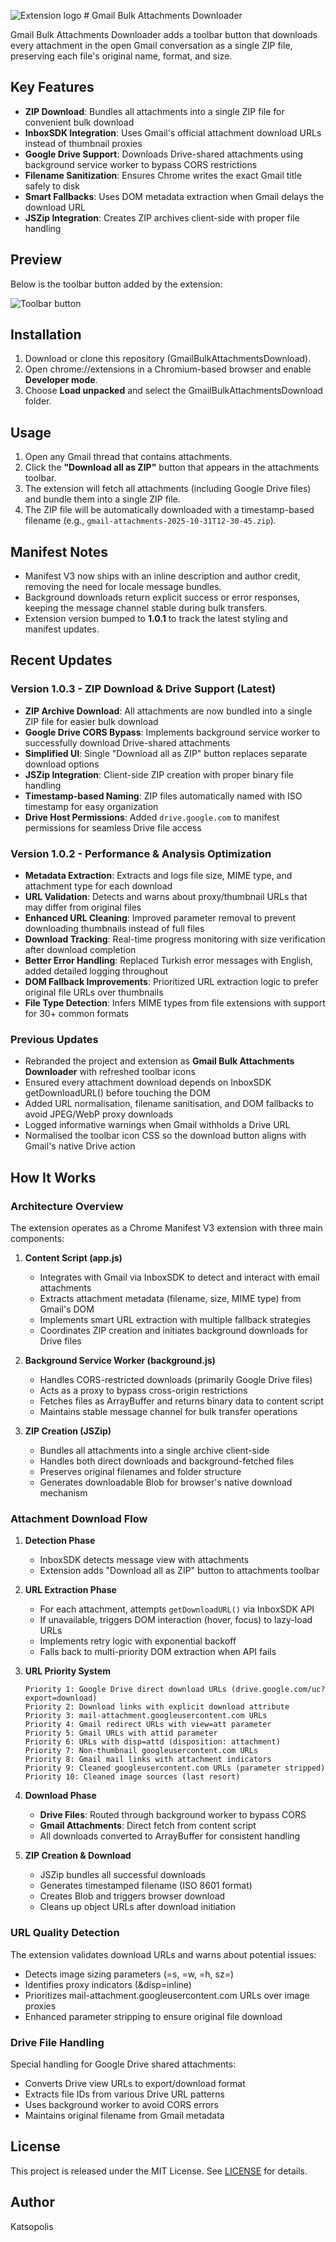 ![Extension logo](img/logo_128-revert.png) ﻿# Gmail Bulk Attachments Downloader

Gmail Bulk Attachments Downloader adds a toolbar button that downloads every attachment in the open Gmail conversation as a single ZIP file, preserving each file's original name, format, and size.

## Key Features
- **ZIP Download**: Bundles all attachments into a single ZIP file for convenient bulk download
- **InboxSDK Integration**: Uses Gmail's official attachment download URLs instead of thumbnail proxies
- **Google Drive Support**: Downloads Drive-shared attachments using background service worker to bypass CORS restrictions
- **Filename Sanitization**: Ensures Chrome writes the exact Gmail title safely to disk
- **Smart Fallbacks**: Uses DOM metadata extraction when Gmail delays the download URL
- **JSZip Integration**: Creates ZIP archives client-side with proper file handling

## Preview
Below is the toolbar button added by the extension:

![Toolbar button](img/screenshot1.png)

## Installation
1. Download or clone this repository (GmailBulkAttachmentsDownload).
2. Open chrome://extensions in a Chromium-based browser and enable **Developer mode**.
3. Choose **Load unpacked** and select the GmailBulkAttachmentsDownload folder.

## Usage
1. Open any Gmail thread that contains attachments.
2. Click the **"Download all as ZIP"** button that appears in the attachments toolbar.
3. The extension will fetch all attachments (including Google Drive files) and bundle them into a single ZIP file.
4. The ZIP file will be automatically downloaded with a timestamp-based filename (e.g., `gmail-attachments-2025-10-31T12-30-45.zip`).

## Manifest Notes
- Manifest V3 now ships with an inline description and author credit, removing the need for locale message bundles.
- Background downloads return explicit success or error responses, keeping the message channel stable during bulk transfers.
- Extension version bumped to **1.0.1** to track the latest styling and manifest updates.

## Recent Updates

### Version 1.0.3 - ZIP Download & Drive Support (Latest)
- **ZIP Archive Download**: All attachments are now bundled into a single ZIP file for easier bulk download
- **Google Drive CORS Bypass**: Implements background service worker to successfully download Drive-shared attachments
- **Simplified UI**: Single "Download all as ZIP" button replaces separate download options
- **JSZip Integration**: Client-side ZIP creation with proper binary file handling
- **Timestamp-based Naming**: ZIP files automatically named with ISO timestamp for easy organization
- **Drive Host Permissions**: Added `drive.google.com` to manifest permissions for seamless Drive file access

### Version 1.0.2 - Performance & Analysis Optimization
- **Metadata Extraction**: Extracts and logs file size, MIME type, and attachment type for each download
- **URL Validation**: Detects and warns about proxy/thumbnail URLs that may differ from original files
- **Enhanced URL Cleaning**: Improved parameter removal to prevent downloading thumbnails instead of full files
- **Download Tracking**: Real-time progress monitoring with size verification after download completion
- **Better Error Handling**: Replaced Turkish error messages with English, added detailed logging throughout
- **DOM Fallback Improvements**: Prioritized URL extraction logic to prefer original file URLs over thumbnails
- **File Type Detection**: Infers MIME types from file extensions with support for 30+ common formats

### Previous Updates
- Rebranded the project and extension as **Gmail Bulk Attachments Downloader** with refreshed toolbar icons
- Ensured every attachment download depends on InboxSDK getDownloadURL() before touching the DOM
- Added URL normalisation, filename sanitisation, and DOM fallbacks to avoid JPEG/WebP proxy downloads
- Logged informative warnings when Gmail withholds a Drive URL
- Normalised the toolbar icon CSS so the download button aligns with Gmail's native Drive action

## How It Works

### Architecture Overview
The extension operates as a Chrome Manifest V3 extension with three main components:

1. **Content Script (app.js)**
   - Integrates with Gmail via InboxSDK to detect and interact with email attachments
   - Extracts attachment metadata (filename, size, MIME type) from Gmail's DOM
   - Implements smart URL extraction with multiple fallback strategies
   - Coordinates ZIP creation and initiates background downloads for Drive files

2. **Background Service Worker (background.js)**
   - Handles CORS-restricted downloads (primarily Google Drive files)
   - Acts as a proxy to bypass cross-origin restrictions
   - Fetches files as ArrayBuffer and returns binary data to content script
   - Maintains stable message channel for bulk transfer operations

3. **ZIP Creation (JSZip)**
   - Bundles all attachments into a single archive client-side
   - Handles both direct downloads and background-fetched files
   - Preserves original filenames and folder structure
   - Generates downloadable Blob for browser's native download mechanism

### Attachment Download Flow

1. **Detection Phase**
   - InboxSDK detects message view with attachments
   - Extension adds "Download all as ZIP" button to attachments toolbar

2. **URL Extraction Phase**
   - For each attachment, attempts `getDownloadURL()` via InboxSDK API
   - If unavailable, triggers DOM interaction (hover, focus) to lazy-load URLs
   - Implements retry logic with exponential backoff
   - Falls back to multi-priority DOM extraction when API fails

3. **URL Priority System**
   ```
   Priority 1: Google Drive direct download URLs (drive.google.com/uc?export=download)
   Priority 2: Download links with explicit download attribute
   Priority 3: mail-attachment.googleusercontent.com URLs
   Priority 4: Gmail redirect URLs with view=att parameter
   Priority 5: Gmail URLs with attid parameter
   Priority 6: URLs with disp=attd (disposition: attachment)
   Priority 7: Non-thumbnail googleusercontent.com URLs
   Priority 8: Gmail mail links with attachment indicators
   Priority 9: Cleaned googleusercontent.com URLs (parameter stripped)
   Priority 10: Cleaned image sources (last resort)
   ```

4. **Download Phase**
   - **Drive Files**: Routed through background worker to bypass CORS
   - **Gmail Attachments**: Direct fetch from content script
   - All downloads converted to ArrayBuffer for consistent handling

5. **ZIP Creation & Download**
   - JSZip bundles all successful downloads
   - Generates timestamped filename (ISO 8601 format)
   - Creates Blob and triggers browser download
   - Cleans up object URLs after download initiation

### URL Quality Detection
The extension validates download URLs and warns about potential issues:
- Detects image sizing parameters (=s, =w, =h, sz=)
- Identifies proxy indicators (&disp=inline)
- Prioritizes mail-attachment.googleusercontent.com URLs over image proxies
- Enhanced parameter stripping to ensure original file download

### Drive File Handling
Special handling for Google Drive shared attachments:
- Converts Drive view URLs to export/download format
- Extracts file IDs from various Drive URL patterns
- Uses background worker to avoid CORS errors
- Maintains original filename from Gmail metadata

## License
This project is released under the MIT License. See [LICENSE](LICENSE) for details.

## Author
Katsopolis
